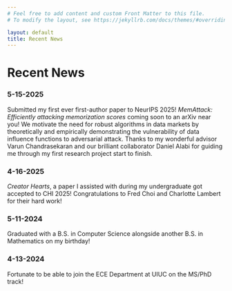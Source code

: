 ```yaml
---
# Feel free to add content and custom Front Matter to this file.
# To modify the layout, see https://jekyllrb.com/docs/themes/#overriding-theme-defaults

layout: default
title: Recent News
---
```


# Recent News

### 5-15-2025

Submitted my first ever first-author paper to NeurIPS 2025! *MemAttack: Efficiently attacking memorization scores* coming soon to an arXiv near you! We motivate the need for robust algorithms in data markets by theoretically and empirically demonstrating the vulnerability of data influence functions to adversarial attack. Thanks to my wonderful advisor Varun Chandrasekaran and our brilliant collaborator Daniel Alabi for guiding me through my first research project start to finish.

### 4-16-2025
*Creator Hearts*, a paper I assisted with during my undergraduate got accepted to CHI 2025! Congratulations to Fred Choi and Charlotte Lambert for their hard work!

### 5-11-2024
Graduated with a B.S. in Computer Science alongside another B.S. in Mathematics on my birthday!

### 4-13-2024
Fortunate to be able to join the ECE Department at UIUC on the MS/PhD track!
